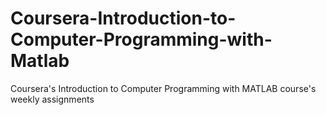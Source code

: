# Coursera-Introduction-to-Computer-Programming-with-Matlab
Coursera's Introduction to Computer Programming with MATLAB course's weekly assignments

